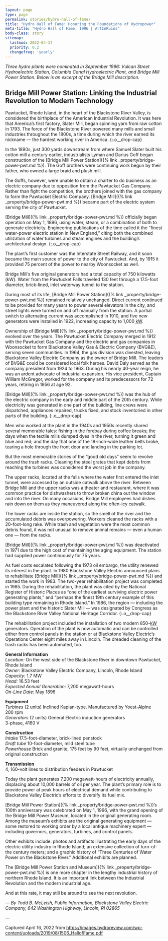 ```yaml
---
layout: page
type: page
permalink: stories/hydro-hall-of-fame/
title: "Hydro Hall of Fame: Honoring the Foundations of Hydropower"
meta-title: "Hydro Hall of Fame, 1996 | ArtInRuins"
body-class: story
sitemap:
  lastmod: 2022-04-17
  priority: 0.2
  changefreq: 'yearly'
---
```


_Three hydro plants were nominated in September 1996: Vulcan Street Hydroelectric Station, Columbia Canal Hydroelectric Plant, and Bridge Mill Power Station. Below is an excerpt of the Bridge Mill description._

## Bridge Mill Power Station: Linking the Industrial Revolution to Modern Technology

Pawtucket, Rhode Island, in the heart of the Blackstone River Valley, is considered the birthplace of the American Industrial Revolution. It was here that America’s first factory, Slater Mill, began spinning yarn from raw cotton in 1793. The force of the Blackstone River powered many mills and small industries throughout the 1800s, a time during which the river earned its nickname — the hardest working river in America.
{:.o__drop-cap}

In the 1890s, just 300 yards downstream from where Samuel Slater built his cotton mill a century earlier, industrialists Lyman and Darius Goff began construction of the [Bridge Mill Power Station]({% link _property/bridge-power-pwt.md %}). The Goff brothers were continuing work begun by their father, who owned a large braid and plush mill.

The Goffs, however, were unable to obtain a charter to do business as an electric company due to opposition from the Pawtucket Gas Company. Rather than fight the competition, the brothers joined with the gas company to form the Pawtucket Electric Company. [Bridge Mill]({% link _property/bridge-power-pwt.md %}) became part of the electric system serving the city of Pawtucket.

[Bridge Mill]({% link _property/bridge-power-pwt.md %}) officially began operation on May 1, 1896, using water, steam, or a combination of both to generate electricity. Engineering publications of the time called it the “finest water-power electric station in New England,” citing both the combined utilization of water turbines and steam engines and the building’s architectural design.
{:.o__drop-cap}

The plant’s first customer was the Interstate Street Railway, and it soon became the main source of power to the city of Pawtucket. And, by 1915 it provided 75 percent of the power to nearby Woonsocket as well.

Bridge Mill’s five original generators had a total capacity of 750 kilowatts (<span class="abbr">kW</span>). Water from the Pawtucket Falls traveled 130 feet through a 17.5-foot diameter, brick-lined, inlet waterway tunnel to the station.

During most of its life, [Bridge Mill Power Station]({% link _property/bridge-power-pwt.md %}) remained relatively unchanged. Direct current continued to be provided for many years to power several elevators in the city, and street lights were turned on and off manually from the station. A partial switch to alternating current was accomplished in 1910, and five new generators were installed in 1922, increasing capacity to 1,000 <abbr title="kilowatt">kW</abbr>.

Ownership of [Bridge Mill]({% link _property/bridge-power-pwt.md %}) evolved over the years. The Pawtucket Electric Company merged in 1912 with the Pawtucket Gas Company and the electric and gas companies in Woonsocket to form Blackstone Valley Gas & Electric Company (<span class="abbr">BVG&E</span>), serving seven communities. In 1964, the gas division was divested, leaving Blackstone Valley Electric Company as the owner of Bridge Mill. The leaders of <span class="abbr">BVG&E</span> could be considered local folk heroes. David Daly served as the company president from 1924 to 1963. During his nearly 40-year reign, he was an ardent advocate of industrial expansion. His vice president, Captain William McGregor, worked for the company and its predecessors for 72 years, retiring in 1956 at age 92.

[Bridge Mill]({% link _property/bridge-power-pwt.md %}) was the hub of the electric company in the early and middle part of the 20th century. While electricity was generated in one part of the building, line crews were dispatched, appliances repaired, trucks fixed, and stock inventoried in other parts of the building.
{:.o__drop-cap}

Men who worked at the plant in the 1940s and 1950s recently shared several memorable tales: fishing in the forebay during coffee breaks; the days when the textile mills dumped dyes in the river, turning it green and blue and red; and the day that one of the 18-inch-wide leather belts broke, tearing a hole through the front door and landing in the parking lot.

But the most memorable stories of the “good old days” seem to revolve around the trash racks. Cleaning the steel grates that kept debris from reaching the turbines was considered the worst job in the company.

The upper racks, located at the falls where the water first entered the inlet tunnel, were accessed by an outside catwalk above the river. Between Bridge Mill and the upper racks was a theater and restaurant, where it was common practice for dishwashers to throw broken china out the window and into the river. On many occasions, Bridge Mill employees had dishes rain down on them as they maneuvered along the often-icy catwalk.

The lower racks are inside the station, so the smell of the river and the accumulated debris was overpowering. Workers cleaned the racks with a 20-foot-long rake. While trash and vegetation were the most common debris found, it was not unusual to remove animal remains — even a human one — from the racks. 

[Bridge Mill]({% link _property/bridge-power-pwt.md %}) was deactivated in 1971 due to the high cost of maintaining the aging equipment. The station had supplied power continuously for 75 years.

As fuel costs escalated following the 1973 oil embargo, the utility renewed its interest in the plant. In 1980 Blackstone Valley Electric announced plans to rehabilitate [Bridge Mill]({% link _property/bridge-power-pwt.md %}) and started the work in 1983. The two-year rehabilitation project was completed in 1985. During the rehabilitation, the plant was cited by the National Register of Historic Places as “one of the earliest surviving electric power generating plants,” and “perhaps the finest 19th century example of this building type remaining in Rhode Island.” In 1986, the region — including the power plant and the historic Slater Mill — was designated by Congress as the Blackstone River Valley National Heritage Corridor.
{:.o__drop-cap}

The rehabilitation project included the installation of two modern 850-<abbr title="kilowatt">kW</abbr> generators. Operation of the plant is now automatic and can be controlled either from control panels in the station or at Blackstone Valley Electric’s Operations Center eight miles away in Lincoln. The dreaded cleaning of the trash racks has been automated, too.

<div class="u__text-columns u__bg__light">
  <p><b>General Information</b><br />
  <i>Location:</i> On the west side of the Blackstone River in downtown Pawtucket, Rhode Island<br />
  <i>Owner:</i> Blackstone Valley Electric Company, Lincoln, Rhode Island<br />
  <i>Capacity:</i> 1.7 MW<br />
  <i>Head:</i> 16.53 feet<br />
  <i>Expected Annual Generation:</i> 7,200 megawatt-hours<br />
  <i>On-Line Date:</i> May 1896</p>
  
  <p><b>Equipment</b><br />
  <i>Turbines</i> (2 units) Inclined Kaplan-type. Manufactured by Yoest-Alpine<br />
  200 rpm<br />
  <i>Generators</i> (2 units) General Electric induction generators<br />
  3-phase, 4160 V</p>
  
  <p><b>Construction</b><br />
  <i>Intake</i> 17.5-foot-dlameter, brick-lined penstock<br />
  <i>Draft tube</i> 10-foot-diameter, mild steel tube<br />
  <i>Powerhouse</i> Brick and granite, 175 feet by 90 feet, virtually unchanged from original construction</p>
  
  <p><b>Transmission</b><br />
  4, 160-volt lines to distribution feeders in Pawtucket</p>
</div>

Today the plant generates 7,200 megawatt-hours of electricity annually, displacing about 10,000 barrels of oil per year. The plant’s primary role is to provide power at peak hours of electrical demand while contributing to Blackstone Valley Electric’s efforts to diversify its fuel mix.

[Bridge Mill Power Station]({% link _property/bridge-power-pwt.md %})’s 100th anniversary was celebrated on May 1, 1996, with the grand opening of the Bridge Mill Power Museum, located in the original generating room. Among the museum’s exhibits are the original generating equipment — some restored to working order by a local antique machinery expert — including governors, generators, turbines, and control panels.

Other exhibits include: photos and artifacts illustrating the early days of the electric utility industry in Rhode Island; an extensive collection of turn-of-the century meters; and a graphic history of “Three Centuries of Water Power on the Blackstone River.” Additional exhibits are planned.

The [Bridge Mill Power Station and Museum]({% link _property/bridge-power-pwt.md %}) is one more chapter in the lengthy industrial history of northern Rhode Island. It is an important link between the Industrial Revolution and the modern industrial age.

And at this rate, it may still be around to see the next revolution.

_— By Todd B. McLeish, Public Information, Blackstone Valley Electric Company, 642 Washington Highway, Lincoln, RI 02865_

— 

Captured April 16, 2022 from https://images.hydroreview.com/wp-content/uploads/2019/08/1506_HallofFame.pdf 
